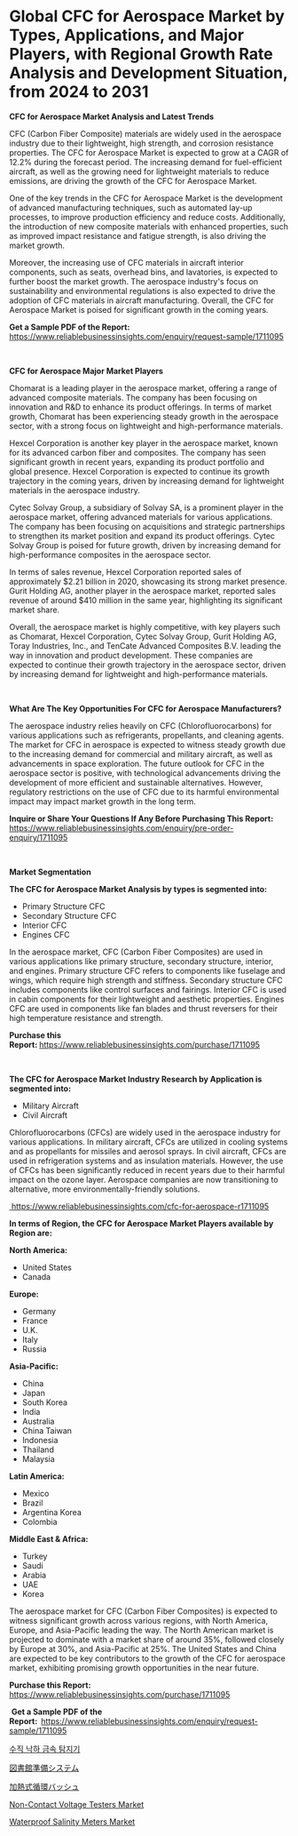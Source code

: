 <p><h1>Global CFC for Aerospace Market by Types, Applications, and Major Players, with Regional Growth Rate Analysis and Development Situation, from 2024 to 2031</h1></p><p><strong>CFC for Aerospace Market Analysis and Latest Trends</strong></p>
<p><p>CFC (Carbon Fiber Composite) materials are widely used in the aerospace industry due to their lightweight, high strength, and corrosion resistance properties. The CFC for Aerospace Market is expected to grow at a CAGR of 12.2% during the forecast period. The increasing demand for fuel-efficient aircraft, as well as the growing need for lightweight materials to reduce emissions, are driving the growth of the CFC for Aerospace Market.</p><p>One of the key trends in the CFC for Aerospace Market is the development of advanced manufacturing techniques, such as automated lay-up processes, to improve production efficiency and reduce costs. Additionally, the introduction of new composite materials with enhanced properties, such as improved impact resistance and fatigue strength, is also driving the market growth.</p><p>Moreover, the increasing use of CFC materials in aircraft interior components, such as seats, overhead bins, and lavatories, is expected to further boost the market growth. The aerospace industry's focus on sustainability and environmental regulations is also expected to drive the adoption of CFC materials in aircraft manufacturing. Overall, the CFC for Aerospace Market is poised for significant growth in the coming years.</p></p>
<p><strong>Get a Sample PDF of the Report:&nbsp;</strong> <a href="https://www.reliablebusinessinsights.com/enquiry/request-sample/1711095">https://www.reliablebusinessinsights.com/enquiry/request-sample/1711095</a></p>
<p>&nbsp;</p>
<p><strong>CFC for Aerospace Major Market Players</strong></p>
<p><p>Chomarat is a leading player in the aerospace market, offering a range of advanced composite materials. The company has been focusing on innovation and R&D to enhance its product offerings. In terms of market growth, Chomarat has been experiencing steady growth in the aerospace sector, with a strong focus on lightweight and high-performance materials.</p><p>Hexcel Corporation is another key player in the aerospace market, known for its advanced carbon fiber and composites. The company has seen significant growth in recent years, expanding its product portfolio and global presence. Hexcel Corporation is expected to continue its growth trajectory in the coming years, driven by increasing demand for lightweight materials in the aerospace industry.</p><p>Cytec Solvay Group, a subsidiary of Solvay SA, is a prominent player in the aerospace market, offering advanced materials for various applications. The company has been focusing on acquisitions and strategic partnerships to strengthen its market position and expand its product offerings. Cytec Solvay Group is poised for future growth, driven by increasing demand for high-performance composites in the aerospace sector.</p><p>In terms of sales revenue, Hexcel Corporation reported sales of approximately $2.21 billion in 2020, showcasing its strong market presence. Gurit Holding AG, another player in the aerospace market, reported sales revenue of around $410 million in the same year, highlighting its significant market share.</p><p>Overall, the aerospace market is highly competitive, with key players such as Chomarat, Hexcel Corporation, Cytec Solvay Group, Gurit Holding AG, Toray Industries, Inc., and TenCate Advanced Composites B.V. leading the way in innovation and product development. These companies are expected to continue their growth trajectory in the aerospace sector, driven by increasing demand for lightweight and high-performance materials.</p></p>
<p>&nbsp;</p>
<p><strong>What Are The Key Opportunities For CFC for Aerospace Manufacturers?</strong></p>
<p><p>The aerospace industry relies heavily on CFC (Chlorofluorocarbons) for various applications such as refrigerants, propellants, and cleaning agents. The market for CFC in aerospace is expected to witness steady growth due to the increasing demand for commercial and military aircraft, as well as advancements in space exploration. The future outlook for CFC in the aerospace sector is positive, with technological advancements driving the development of more efficient and sustainable alternatives. However, regulatory restrictions on the use of CFC due to its harmful environmental impact may impact market growth in the long term.</p></p>
<p><strong>Inquire or Share Your Questions If Any Before Purchasing This Report:</strong> <a href="https://www.reliablebusinessinsights.com/enquiry/pre-order-enquiry/1711095">https://www.reliablebusinessinsights.com/enquiry/pre-order-enquiry/1711095</a></p>
<p>&nbsp;</p>
<p><strong>Market Segmentation</strong></p>
<p><strong>The CFC for Aerospace Market Analysis by types is segmented into:</strong></p>
<p><ul><li>Primary Structure CFC</li><li>Secondary Structure CFC</li><li>Interior CFC</li><li>Engines CFC</li></ul></p>
<p><p>In the aerospace market, CFC (Carbon Fiber Composites) are used in various applications like primary structure, secondary structure, interior, and engines. Primary structure CFC refers to components like fuselage and wings, which require high strength and stiffness. Secondary structure CFC includes components like control surfaces and fairings. Interior CFC is used in cabin components for their lightweight and aesthetic properties. Engines CFC are used in components like fan blades and thrust reversers for their high temperature resistance and strength.</p></p>
<p><strong>Purchase this Report:&nbsp;</strong><a href="https://www.reliablebusinessinsights.com/purchase/1711095">https://www.reliablebusinessinsights.com/purchase/1711095</a></p>
<p>&nbsp;</p>
<p><strong>The CFC for Aerospace Market Industry Research by Application is segmented into:</strong></p>
<p><ul><li>Military Aircraft</li><li>Civil Aircraft</li></ul></p>
<p><p>Chlorofluorocarbons (CFCs) are widely used in the aerospace industry for various applications. In military aircraft, CFCs are utilized in cooling systems and as propellants for missiles and aerosol sprays. In civil aircraft, CFCs are used in refrigeration systems and as insulation materials. However, the use of CFCs has been significantly reduced in recent years due to their harmful impact on the ozone layer. Aerospace companies are now transitioning to alternative, more environmentally-friendly solutions.</p></p>
<p><a href="https://www.reliablebusinessinsights.com/cfc-for-aerospace-r1711095">&nbsp;https://www.reliablebusinessinsights.com/cfc-for-aerospace-r1711095</a></p>
<p><strong>In terms of Region, the CFC for Aerospace Market Players available by Region are:</strong></p>
<p>
    <p> <strong> North America: </strong>
        <ul>
            <li>United States</li>
            <li>Canada</li>
        </ul>
        </p> 
    <p> <strong> Europe: </strong>
        <ul>
            <li>Germany</li>
            <li>France</li>
            <li>U.K.</li>
            <li>Italy</li>
            <li>Russia</li>
        </ul>
        </p> 
    <p> <strong> Asia-Pacific: </strong>
        <ul>
            <li>China</li>
            <li>Japan</li>
            <li>South Korea</li>
            <li>India</li>
            <li>Australia</li>
            <li>China Taiwan</li>
            <li>Indonesia</li>
            <li>Thailand</li>
            <li>Malaysia</li>
        </ul>
        </p> 
    <p> <strong> Latin America: </strong>
        <ul>
            <li>Mexico</li>
            <li>Brazil</li>
            <li>Argentina Korea</li>
            <li>Colombia</li>
        </ul>
        </p> 
    <p> <strong> Middle East & Africa: </strong>
        <ul>
            <li>Turkey</li>
            <li>Saudi</li>
            <li>Arabia</li>
            <li>UAE</li>
            <li>Korea</li>
        </ul>
    </p>
    </p>
<p><p>The aerospace market for CFC (Carbon Fiber Composites) is expected to witness significant growth across various regions, with North America, Europe, and Asia-Pacific leading the way. The North American market is projected to dominate with a market share of around 35%, followed closely by Europe at 30%, and Asia-Pacific at 25%. The United States and China are expected to be key contributors to the growth of the CFC for aerospace market, exhibiting promising growth opportunities in the near future.</p></p>
<p><strong>Purchase this Report: </strong><a href="https://www.reliablebusinessinsights.com/purchase/1711095">https://www.reliablebusinessinsights.com/purchase/1711095</a></p>
<p>&nbsp;<strong>Get a Sample PDF of the Report:&nbsp;&nbsp;</strong><a href="https://www.reliablebusinessinsights.com/enquiry/request-sample/1711095">https://www.reliablebusinessinsights.com/enquiry/request-sample/1711095</a></p>
<p><strong></strong></p>
<p><p><a href="https://medium.com/@earlfeffersj/%EA%B8%80%EB%A1%9C%EB%B2%8C-%EC%88%98%EC%A7%81-%EC%B6%94%EB%9D%BD%EA%B8%88%EC%86%8D-%ED%83%90%EC%A7%80%EA%B8%B0-%EC%8B%9C%EC%9E%A5-%EA%B7%9C%EB%AA%A8-%EB%B0%8F-%EC%A0%90%EC%9C%A0%EC%9C%A8-%EB%B6%84%EC%84%9D-%EC%A0%9C%ED%92%88-%EC%9C%A0%ED%98%95-%EC%9D%91%EC%9A%A9-%EB%B6%84%EC%95%BC-%EC%A7%80%EC%97%AD%EB%B3%84-%EC%98%88%EC%B8%A1-2024-2031-997e501d2aee">수직 낙하 금속 탐지기</a></p><p><a href="https://github.com/AdellaPrice2023/Market-Research-Report-List-1/blob/main/4028992126675.md">図書館準備システム</a></p><p><a href="https://github.com/AbigaleHuel/Market-Research-Report-List-1/blob/main/6289918126676.md">加熱式循環バッシュ</a></p><p><a href="https://github.com/derrinmiltonellis35gcl/Market-Research-Report-List-3/blob/main/non-contact-voltage-testers-market.md">Non-Contact Voltage Testers Market</a></p><p><a href="https://github.com/Sherrillcrooksxa8i18ucf2m/Market-Research-Report-List-2/blob/main/waterproof-salinity-meters-market.md">Waterproof Salinity Meters Market</a></p></p>